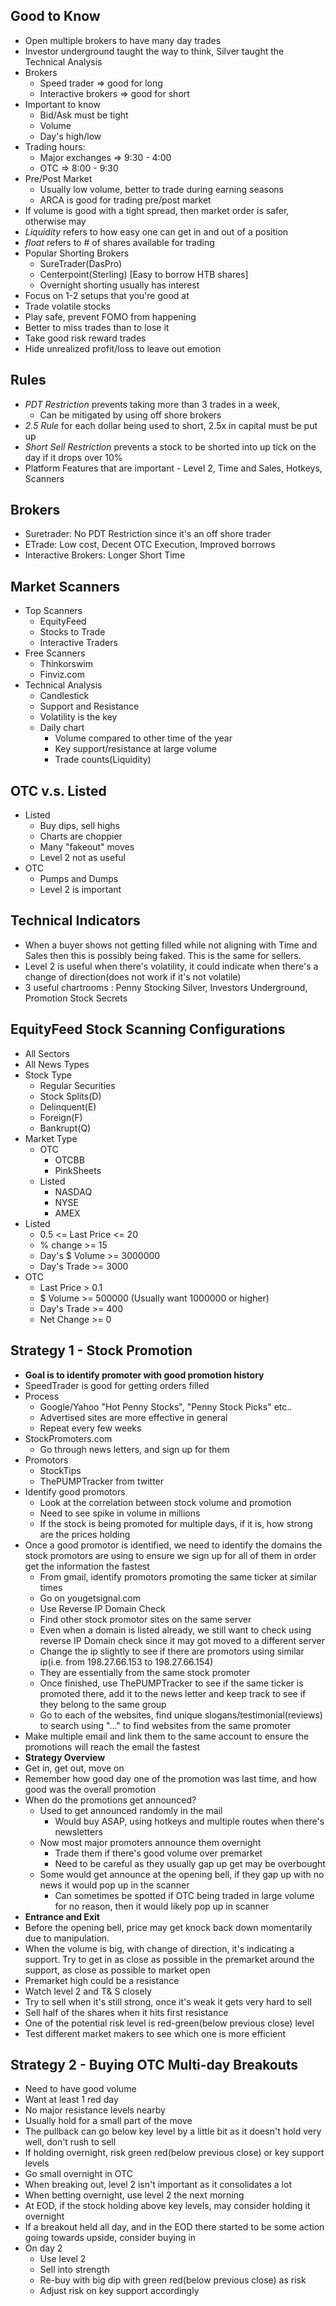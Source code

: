 ## Good to Know

* Open multiple brokers to have many day trades
* Investor underground taught the way to think, Silver taught the Technical Analysis
* Brokers
	* Speed trader => good for long
	* Interactive brokers => good for short
* Important to know
	* Bid/Ask must be tight
	* Volume
	* Day's high/low
* Trading hours:
	* Major exchanges => 9:30 - 4:00
	* OTC => 8:00 - 9:30
* Pre/Post Market
	* Usually low volume, better to trade during earning seasons
	* ARCA is good for trading pre/post market
* If volume is good with a tight spread, then market order is safer, otherwise may 
* *Liquidity* refers to how easy one can get in and out of a position
* *float* refers to # of shares available for trading
* Popular Shorting Brokers
	* SureTrader(DasPro)
	* Centerpoint(Sterling) [Easy to borrow HTB shares]
	* Overnight shorting usually has interest
* Focus on 1-2 setups that you're good at
* Trade volatile stocks
* Play safe, prevent FOMO from happening
* Better to miss trades than to lose it
* Take good risk reward trades
* Hide unrealized profit/loss to leave out emotion

## Rules

* *PDT Restriction* prevents taking more than 3 trades in a week,
	*  Can be mitigated by using off shore brokers
* *2.5 Rule* for each dollar being used to short, 2.5x in capital must be put up
* *Short Sell Restriction* prevents a stock to be shorted into up tick  on the day if it drops over 10%
* Platform Features that are important - Level 2, Time and Sales, Hotkeys, Scanners

## Brokers

* Suretrader: No PDT Restriction since it's an off shore trader
* ETrade: Low cost, Decent OTC Execution, Improved borrows
* Interactive Brokers: Longer Short Time

## Market Scanners

* Top Scanners
	* EquityFeed
	* Stocks to Trade
	* Interactive Traders
* Free Scanners
	* Thinkorswim
	* Finviz.com
* Technical Analysis
	* Candlestick
	* Support and Resistance
	* Volatility is the key
	* Daily chart
		* Volume compared to other time of the year
		* Key support/resistance at large volume
		* Trade counts(Liquidity)

## OTC v.s. Listed

* Listed
	* Buy dips, sell highs
	* Charts are choppier
	* Many "fakeout" moves
	* Level 2 not as useful
* OTC
	*	Pumps and Dumps
	*	Level 2 is important

## Technical Indicators

* When a buyer shows not getting filled while not aligning with Time and Sales then this is possibly being faked. This is the same for sellers.
* Level 2 is useful when there's volatility, it could indicate when there's a change of direction(does not work if it's not volatile)
* 3 useful chartrooms : Penny Stocking Silver, Investors Underground, Promotion Stock Secrets

## EquityFeed Stock Scanning Configurations

* All Sectors
* All News Types
* Stock Type
	* Regular Securities
	* Stock Splits(D)
	* Delinquent(E)
	* Foreign(F)
	* Bankrupt(Q)
* Market Type
	* OTC
		* OTCBB
		* PinkSheets
	* Listed
		* NASDAQ
		* NYSE
		* AMEX
* Listed
	* 0.5 <= Last Price <= 20
	* % change >= 15
	* Day's $ Volume >= 3000000
	* Day's Trade >= 3000
* OTC
	* Last Price > 0.1
	* $ Volume >= 500000 (Usually want 1000000 or higher)
	* Day's Trade >= 400
	* Net Change >= 0

## Strategy 1 - Stock Promotion

* **Goal is to identify promoter with good promotion history**
* SpeedTrader is good for getting orders filled
* Process
	* Google/Yahoo "Hot Penny Stocks", "Penny Stock Picks" etc..
	* Advertised sites are more effective in general
	* Repeat every few weeks
* StockPromoters.com
	* Go through news letters, and sign up for them
* Promotors
	* StockTips
	* ThePUMPTracker from twitter
* Identify good promotors
	* Look at the correlation between stock volume and promotion
	* Need to see spike in volume in millions
	* If the stock is being promoted for multiple days, if it is, how strong are the prices holding
* Once a good promotor is identified, we need to identify the domains the stock promotors are using to ensure we sign up for all of them in order get the information the fastest
	* From gmail, identify promotors promoting the same ticker at similar times
	* Go on yougetsignal.com
	* Use Reverse IP Domain Check
	* Find other stock promotor sites on the same server
	* Even when a domain is listed already, we still want to check using reverse IP Domain check since it may got moved to a different server
	* Change the ip slightly to see if there are promotors using similar ip(i.e. from 198.27.66.153 to 198.27.66.154)
	* They are essentially from the same stock promoter
	* Once finished, use ThePUMPTracker to see if the same ticker is promoted there, add it to the news letter and keep track to see if they belong to the same group
	* Go to each of the websites, find unique slogans/testimonial(reviews)  to search using "..." to find websites from the same promoter
* Make multiple email and link them to the same account to ensure the promotions will reach the email the fastest
* **Strategy Overview**
* Get in, get out, move on
* Remember how good day one of the promotion was last time, and how good was the overall promotion
* When do the promotions get announced?
	* Used to get announced randomly in the mail
		* Would buy ASAP, using hotkeys and multiple routes when there's newsletters
	* Now most major promoters announce them overnight
		* Trade them if there's good volume over premarket
		* Need to be careful as they usually gap up get may be overbought
	* Some would get announce at the opening bell, if they gap up with no news it would pop up in the scanner
		* Can sometimes be spotted if OTC being traded in large volume for no reason, then it would likely pop up in scanner
* **Entrance and Exit**
* Before the opening bell,  price may get knock back down momentarily due to manipulation.
* When the volume is big, with change of direction, it's indicating a support. Try to get in as close as possible in the premarket around the support, as close as possible to market open
* Premarket high could be a resistance
* Watch level 2 and T& S closely  
* Try to sell when it's still strong, once it's weak it gets very hard to sell
* Sell half of the shares when it hits first resistance
* One of the potential risk level is red-green(below previous close) level
* Test different market makers to see which one is more efficient

## Strategy 2 - Buying OTC Multi-day Breakouts

* Need to have good volume
* Want at least 1 red day
* No major resistance levels nearby
* Usually hold for a small part of the move
* The pullback can go below key level by a little bit as it doesn't hold very well, don't rush to sell
*  If holding overnight, risk green red(below previous close) or key support levels
* Go small overnight in OTC
* When breaking out, level 2 isn't important as it consolidates a lot
* When betting overnight, use level 2 the next morning
* At EOD, if the stock holding above key levels, may consider holding it overnight
* If a breakout held all day, and in the EOD there started to be some action going towards upside, consider buying in
* On day 2
	* Use level 2
	* Sell into strength
	* Re-buy with big dip with green red(below previous close) as risk
	* Adjust risk on key support accordingly
<!--stackedit_data:
eyJoaXN0b3J5IjpbMzM5ODM0NjE3LC0xNzA3MzE1MTIwLC0xMj
c4MDAzNjI3LC0xODAyOTI5NjQ0LDYxODEzNDM1MiwxNzA3MjE3
MzMxLC0xODE5MDYxMjU4LDIwNDE3MTE4NDMsMTk1OTQxMzc5Ni
wtNzYwOTc4NTQxLDExMTY2NzMxMTcsNTc1Mzc0ODkxLDI1NDEx
OTQ4MCwxMjY5OTc4NjkwLC0xMTQwMzE1MTA5LDE1NjA2MzA3Mj
UsLTIxNDMwMTQ1NDQsLTE2MjgzMDE0MTksMTEwNzE0ODUzNSwt
MTg0MDUwMTI5OF19
-->
